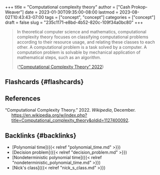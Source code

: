 +++
title = "Computational complexity theory"
author = ["Cash Prokop-Weaver"]
date = 2023-01-30T09:35:00-08:00
lastmod = 2023-08-02T10:43:43-07:00
tags = ["concept", "concept"]
categories = ["concept"]
draft = false
slug = "235c1171-e8bd-4b52-820c-109f34a0bc80"
+++

> In theoretical computer science and mathematics, computational complexity theory focuses on classifying computational problems according to their resource usage, and relating these classes to each other. A computational problem is a task solved by a computer. A computation problem is solvable by mechanical application of mathematical steps, such as an algorithm.
>
> (<a href="#citeproc_bib_item_1">“Computational Complexity Theory” 2022</a>)


## Flashcards {#flashcards}

## References

<style>.csl-entry{text-indent: -1.5em; margin-left: 1.5em;}</style><div class="csl-bib-body">
  <div class="csl-entry"><a id="citeproc_bib_item_1"></a>“Computational Complexity Theory.” 2022. <i>Wikipedia</i>, December. <a href="https://en.wikipedia.org/w/index.php?title=Computational_complexity_theory&oldid=1127400092">https://en.wikipedia.org/w/index.php?title=Computational_complexity_theory&#38;oldid=1127400092</a>.</div>
</div>


## Backlinks {#backlinks}

-   [Polynomial time]({{< relref "polynomial_time.md" >}})
-   [Decision problem]({{< relref "decision_problem.md" >}})
-   [Nondeterministic polynomial time]({{< relref "nondeterministic_polynomial_time.md" >}})
-   [Nick's class]({{< relref "nick_s_class.md" >}})

